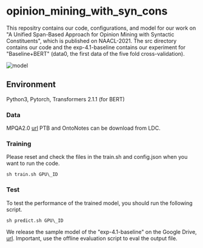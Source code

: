 # opinion_mining_with_syn_cons
This repositry contains our code, configurations, and model for our work on "A Unified Span-Based Approach for Opinion Mining with Syntactic Constituents", which is published on NAACL-2021.
The src directory contains our code and the exp-4.1-baseline contains our experiment for "Baseline+BERT" (data0, the first data of the five fold cross-validation).

![model](https://github.com/KiroSummer/opinion_mining_with_syn_cons/blob/main/figures/model.jpg)

## Environment
Python3, Pytorch, Transformers 2.1.1 (for BERT)

### Data
MPQA2.0 [url](http://mpqa.cs.pitt.edu/corpora/mpqa_corpus/mpqa_corpus_2_0/)
PTB and OntoNotes can be download from LDC.

### Training
Please reset and check the files in the train.sh and config.json when you want to run the code.

```
sh train.sh GPU\_ID
```

### Test
To test the performance of the trained model, you should run the following script.

```
sh predict.sh GPU\_ID
```
We release the sample model of the "exp-4.1-baseline" on the Google Drive, [url](https://drive.google.com/file/d/17u8ofyaBThb66qYPZe-60A2lyEnWCNil/view?usp=sharing).
Important, use the offline evaluation script to eval the output file.
